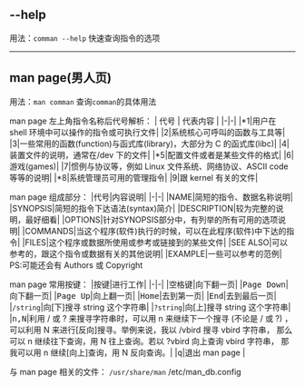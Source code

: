 ## --help
用法：`comman --help`
快速查询指令的选项

---
## man page(男人页)
用法：`man comman`
查询`comman`的具体用法

man page 左上角指令名称后代号解析：
| 代号 | 代表内容 |
|-|-|
|*1|用户在 shell 环境中可以操作的指令或可执行文件|
|2|系统核心可呼叫的函数与工具等|
|3|一些常用的函数(function)与函式库(library)，大部分为 C 的函式库(libc)|
|4|装置文件的说明，通常在/dev 下的文件|
|*5|配置文件或者是某些文件的格式|
|6|游戏(games)|
|7|惯例与协议等，例如 Linux 文件系统、网络协议、ASCII code 等等的说明|
|*8|系统管理员可用的管理指令|
|9|跟 kernel 有关的文件|

man page 组成部分：
|代号|内容说明|
|-|-|
|NAME|简短的指令、数据名称说明|
|SYNOPSIS|简短的指令下达语法(syntax)简介|
|DESCRIPTION|较为完整的说明，最好细看|
|OPTIONS|针对SYNOPSIS部分中，有列举的所有可用的选项说明|
|COMMANDS|当这个程序(软件)执行的时候，可以在此程序(软件)中下达的指令|
|FILES|这个程序或数据所使用或参考或链接到的某些文件|
|SEE ALSO|可以参考的，跟这个指令或数据有关的其他说明|
|EXAMPLE|一些可以参考的范例|
PS:可能还会有 Authors 或 Copyright

man page 常用按键：
|按键|进行工作|
|-|-|
|<kbd>空格键</kbd>|向下翻一页|
|<kbd>Page Down</kbd>|向下翻一页|
|<kbd>Page Up</kbd>|向上翻一页|
|<kbd>Home</kbd>|去到第一页|
|<kbd>End</kbd>|去到最后一页|
|`/string`|向[下]搜寻 string 这个字符串|
|`?string`|向[上]搜寻 string 这个字符串|
|<kbd>n,N</kbd>|利用 / 或 ? 来搜寻字符串时，可以用 n 来继续下一个搜寻 (不论是 / 或 ?) ，可以利用 N 来进行[反向]搜寻。举例来说，我以 /vbird 搜寻 vbird 字符串， 那么可以 n 继续往下查询，用 N 往上查询。若以 ?vbird 向上查询 vbird 字符串， 那我可以用 n 继续[向上]查询，用 N 反向查询。|
|<kbd>q</kbd>|退出 man page |

与 man page 相关的文件：
`/usr/share/man`
/etc/man_db.config
